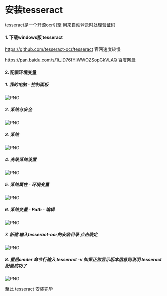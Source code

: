 # 安装tesseract

tesseract是一个开源ocr引擎 用来自动登录时处理验证码

#### 1. 下载windows版 tesseract

https://github.com/tesseract-ocr/tesseract 官网速度较慢

https://pan.baidu.com/s/1t_lD76fYIWWOZSopGkVLAQ 百度网盘

#### 2. 配置环境变量

##### 1. 我的电脑 - 控制面板
![PNG](../images/server1.png)

##### 2. 系统与安全
![PNG](../images/server2.png)

##### 3. 系统
![PNG](../images/server3.png)

##### 4. 高级系统设置
![PNG](../images/server4.png)

##### 5. 系统属性 - 环境变量
![PNG](../images/server5.png)

##### 6. 系统变量 - Path - 编辑
![PNG](../images/server6.png)

##### 7. 新建 输入tesseract-ocr的安装目录 点击确定 
![PNG](../images/server7.png)

##### 8. 重启cmder 命令行输入 tesseract -v 如果正常显示版本信息则说明 tesseract 配置成功了
![PNG](../images/server8.png)

至此 tesseract 安装完毕




